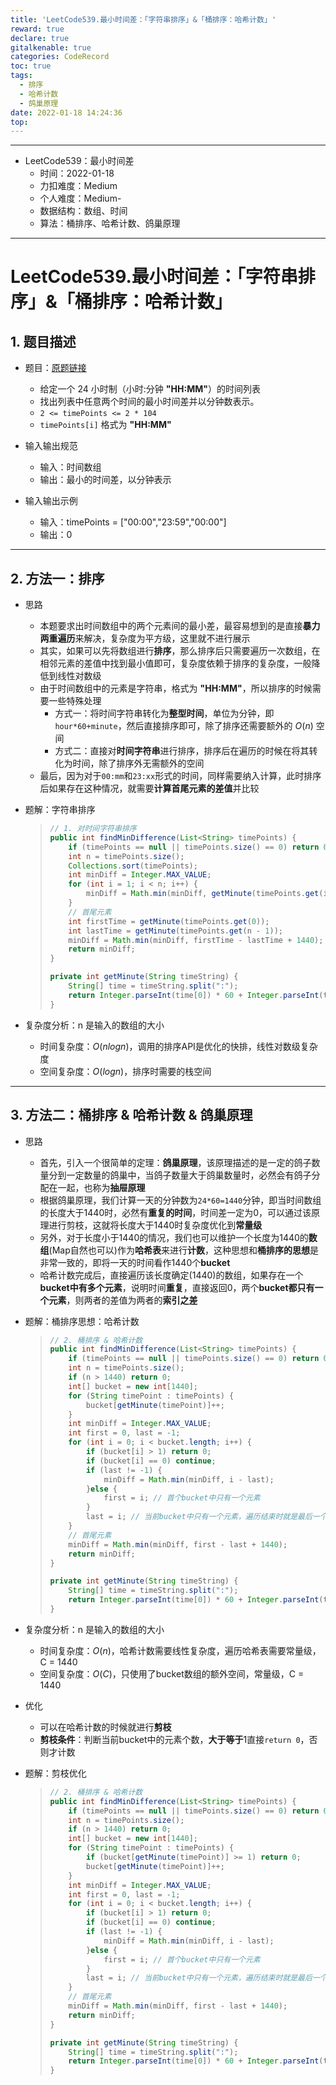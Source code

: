 ```yaml
---
title: 'LeetCode539.最小时间差：「字符串排序」&「桶排序：哈希计数」'
reward: true
declare: true
gitalkenable: true
categories: CodeRecord
toc: true
tags:
  - 排序
  - 哈希计数
  - 鸽巢原理
date: 2022-01-18 14:24:36
top:
---
```

---

* LeetCode539：最小时间差
  * 时间：2022-01-18
  * 力扣难度：Medium
  * 个人难度：Medium-
  * 数据结构：数组、时间
  * 算法：桶排序、哈希计数、鸽巢原理


---

<!-- more -->

# LeetCode539.最小时间差：「字符串排序」&「桶排序：哈希计数」

## 1. 题目描述

* 题目：[原题链接](https://leetcode-cn.com/problems/minimum-time-difference/)

  * 给定一个 24 小时制（小时:分钟 **"HH:MM"**）的时间列表
  * 找出列表中任意两个时间的最小时间差并以分钟数表示。
  * `2 <= timePoints <= 2 * 104`
  * `timePoints[i]` 格式为 **"HH:MM"**

* 输入输出规范

  * 输入：时间数组
  * 输出：最小的时间差，以分钟表示

* 输入输出示例

  * 输入：timePoints = ["00:00","23:59","00:00"]
  * 输出：0
  

---

## 2. 方法一：排序

* 思路

  * 本题要求出时间数组中的两个元素间的最小差，最容易想到的是直接**暴力两重遍历**来解决，复杂度为平方级，这里就不进行展示
  * 其实，如果可以先将数组进行**排序**，那么排序后只需要遍历一次数组，在相邻元素的差值中找到最小值即可，复杂度依赖于排序的复杂度，一般降低到线性对数级
  * 由于时间数组中的元素是字符串，格式为 **"HH:MM"**，所以排序的时候需要一些特殊处理
    * 方式一：将时间字符串转化为**整型时间**，单位为分钟，即`hour*60+minute`，然后直接排序即可，除了排序还需要额外的 $O(n)$ 空间
    * 方式二：直接对**时间字符串**进行排序，排序后在遍历的时候在将其转化为时间，除了排序外无需额外的空间
  * 最后，因为对于`00:mm`和`23:xx`形式的时间，同样需要纳入计算，此时排序后如果存在这种情况，就需要**计算首尾元素的差值**并比较
  
* 题解：字符串排序

  > ```java
  > // 1. 对时间字符串排序
  > public int findMinDifference(List<String> timePoints) {
  >     if (timePoints == null || timePoints.size() == 0) return 0;
  >     int n = timePoints.size();
  >     Collections.sort(timePoints);
  >     int minDiff = Integer.MAX_VALUE;
  >     for (int i = 1; i < n; i++) {
  >         minDiff = Math.min(minDiff, getMinute(timePoints.get(i)) - getMinute(timePoints.get(i - 1)));
  >     }
  >     // 首尾元素
  >     int firstTime = getMinute(timePoints.get(0));
  >     int lastTime = getMinute(timePoints.get(n - 1));
  >     minDiff = Math.min(minDiff, firstTime - lastTime + 1440);
  >     return minDiff;
  > }
  > 
  > private int getMinute(String timeString) {
  >     String[] time = timeString.split(":");
  >     return Integer.parseInt(time[0]) * 60 + Integer.parseInt(time[1]);
  > }
  > ```

* 复杂度分析：n 是输入的数组的大小

  * 时间复杂度：$O(nlogn)$，调用的排序API是优化的快排，线性对数级复杂度
  * 空间复杂度：$O(logn)$，排序时需要的栈空间

---

## 3. 方法二：桶排序 & 哈希计数 & 鸽巢原理

* 思路

  * 首先，引入一个很简单的定理：**鸽巢原理**，该原理描述的是一定的鸽子数量分到一定数量的鸽巢中，当鸽子数量大于鸽巢数量时，必然会有鸽子分配在一起，也称为**抽屉原理**
  * 根据鸽巢原理，我们计算一天的分钟数为`24*60=1440`分钟，即当时间数组的长度大于1440时，必然有**重复的时间**，时间差一定为0，可以通过该原理进行剪枝，这就将长度大于1440时复杂度优化到**常量级**
  * 另外，对于长度小于1440的情况，我们也可以维护一个长度为1440的**数组**(Map自然也可以)作为**哈希表**来进行**计数**，这种思想和**桶排序的思想**是非常一致的，即将一天的时间看作1440个**bucket**
  * 哈希计数完成后，直接遍历该长度确定(1440)的数组，如果存在一个**bucket中有多个元素**，说明时间**重复**，直接返回0，两个**bucket都只有一个元素**，则两者的差值为两者的**索引之差**

* 题解：桶排序思想：哈希计数

  > ```java
  > // 2. 桶排序 & 哈希计数
  > public int findMinDifference(List<String> timePoints) {
  >     if (timePoints == null || timePoints.size() == 0) return 0;
  >     int n = timePoints.size();
  >     if (n > 1440) return 0;
  >     int[] bucket = new int[1440];
  >     for (String timePoint : timePoints) {
  >         bucket[getMinute(timePoint)]++;
  >     }
  >     int minDiff = Integer.MAX_VALUE;
  >     int first = 0, last = -1;
  >     for (int i = 0; i < bucket.length; i++) {
  >         if (bucket[i] > 1) return 0;
  >         if (bucket[i] == 0) continue;
  >         if (last != -1) {
  >             minDiff = Math.min(minDiff, i - last);
  >         }else {
  >             first = i; // 首个bucket中只有一个元素
  >         }
  >         last = i; // 当前bucket中只有一个元素，遍历结束时就是最后一个只有一个元素的bucket
  >     }
  >     // 首尾元素
  >     minDiff = Math.min(minDiff, first - last + 1440);
  >     return minDiff;
  > }
  > 
  > private int getMinute(String timeString) {
  >     String[] time = timeString.split(":");
  >     return Integer.parseInt(time[0]) * 60 + Integer.parseInt(time[1]);
  > }
  > ```

* 复杂度分析：n 是输入的数组的大小

  * 时间复杂度：$O(n)$，哈希计数需要线性复杂度，遍历哈希表需要常量级，C = 1440
  * 空间复杂度：$O(C)$，只使用了bucket数组的额外空间，常量级，C = 1440

* 优化

  * 可以在哈希计数的时候就进行**剪枝**
  * **剪枝条件**：判断当前bucket中的元素个数，**大于等于**1直接`return 0`，否则才计数

* 题解：剪枝优化

  > ```java
  > // 2. 桶排序 & 哈希计数
  > public int findMinDifference(List<String> timePoints) {
  >     if (timePoints == null || timePoints.size() == 0) return 0;
  >     int n = timePoints.size();
  >     if (n > 1440) return 0;
  >     int[] bucket = new int[1440];
  >     for (String timePoint : timePoints) {
  >         if (bucket[getMinute(timePoint)] >= 1) return 0;
  >         bucket[getMinute(timePoint)]++;
  >     }
  >     int minDiff = Integer.MAX_VALUE;
  >     int first = 0, last = -1;
  >     for (int i = 0; i < bucket.length; i++) {
  >         if (bucket[i] > 1) return 0;
  >         if (bucket[i] == 0) continue;
  >         if (last != -1) {
  >             minDiff = Math.min(minDiff, i - last);
  >         }else {
  >             first = i; // 首个bucket中只有一个元素
  >         }
  >         last = i; // 当前bucket中只有一个元素，遍历结束时就是最后一个只有一个元素的bucket
  >     }
  >     // 首尾元素
  >     minDiff = Math.min(minDiff, first - last + 1440);
  >     return minDiff;
  > }
  > 
  > private int getMinute(String timeString) {
  >     String[] time = timeString.split(":");
  >     return Integer.parseInt(time[0]) * 60 + Integer.parseInt(time[1]);
  > }
  > ```

